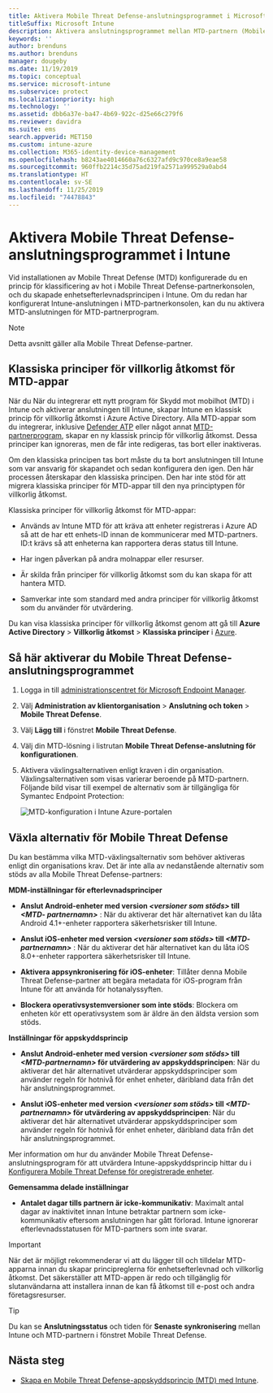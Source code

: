 ```yaml
---
title: Aktivera Mobile Threat Defense-anslutningsprogrammet i Microsoft Intune
titleSuffix: Microsoft Intune
description: Aktivera anslutningsprogrammet mellan MTD-partnern (Mobile Threat Defense) och Microsoft Intune.
keywords: ''
author: brenduns
ms.author: brenduns
manager: dougeby
ms.date: 11/19/2019
ms.topic: conceptual
ms.service: microsoft-intune
ms.subservice: protect
ms.localizationpriority: high
ms.technology: ''
ms.assetid: dbb6a37e-ba47-4b69-922c-d25e66c279f6
ms.reviewer: davidra
ms.suite: ems
search.appverid: MET150
ms.custom: intune-azure
ms.collection: M365-identity-device-management
ms.openlocfilehash: b8243ae4014660a76c6327afd9c970ce8a9eae58
ms.sourcegitcommit: 960ffb2214c35d75ad219fa2571a999529a0abd4
ms.translationtype: HT
ms.contentlocale: sv-SE
ms.lasthandoff: 11/25/2019
ms.locfileid: "74478843"
---
```

# <a name="enable-the-mobile-threat-defense-connector-in-intune"></a>Aktivera Mobile Threat Defense-anslutningsprogrammet i Intune

Vid installationen av Mobile Threat Defense (MTD) konfigurerade du en princip för klassificering av hot i Mobile Threat Defense-partnerkonsolen, och du skapade enhetsefterlevnadsprincipen i Intune. Om du redan har konfigurerat Intune-anslutningen i MTD-partnerkonsolen, kan du nu aktivera MTD-anslutningen för MTD-partnerprogram.

> [!NOTE]
> Detta avsnitt gäller alla Mobile Threat Defense-partner.

## <a name="classic-conditional-access-policies-for-mtd-apps"></a>Klassiska principer för villkorlig åtkomst för MTD-appar

När du När du integrerar ett nytt program för Skydd mot mobilhot (MTD) i Intune och aktiverar anslutningen till Intune, skapar Intune en klassisk princip för villkorlig åtkomst i Azure Active Directory. Alla MTD-appar som du integrerar, inklusive [Defender ATP](advanced-threat-protection.md) eller något annat [MTD-partnerprogram](mobile-threat-defense.md#mobile-threat-defense-partners), skapar en ny klassisk princip för villkorlig åtkomst. Dessa principer kan ignoreras, men de får inte redigeras, tas bort eller inaktiveras.

Om den klassiska principen tas bort måste du ta bort anslutningen till Intune som var ansvarig för skapandet och sedan konfigurera den igen. Den här processen återskapar den klassiska principen. Den har inte stöd för att migrera klassiska principer för MTD-appar till den nya principtypen för villkorlig åtkomst.

Klassiska principer för villkorlig åtkomst för MTD-appar:

- Används av Intune MTD för att kräva att enheter registreras i Azure AD så att de har ett enhets-ID innan de kommunicerar med MTD-partners. ID:t krävs så att enheterna kan rapportera deras status till Intune.

- Har ingen påverkan på andra molnappar eller resurser.

- Är skilda från principer för villkorlig åtkomst som du kan skapa för att hantera MTD.

- Samverkar inte som standard med andra principer för villkorlig åtkomst som du använder för utvärdering.

Du kan visa klassiska principer för villkorlig åtkomst genom att gå till **Azure Active Directory** > **Villkorlig åtkomst** > **Klassiska principer** i [Azure](https://portal.azure.com/#home).

## <a name="to-enable-the-mobile-threat-defense-connector"></a>Så här aktiverar du Mobile Threat Defense-anslutningsprogrammet

1. Logga in till [administrationscentret för Microsoft Endpoint Manager](https://go.microsoft.com/fwlink/?linkid=2109431).

2. Välj **Administration av klientorganisation** > **Anslutning och token** > **Mobile Threat Defense**.

3. Välj **Lägg till** i fönstret **Mobile Threat Defense**.

4. Välj din MTD-lösning i listrutan **Mobile Threat Defense-anslutning för konfigurationen**.

5. Aktivera växlingsalternativen enligt kraven i din organisation. Växlingsalternativen som visas varierar beroende på MTD-partnern.  Följande bild visar till exempel de alternativ som är tillgängliga för Symantec Endpoint Protection:

   ![MTD-konfiguration i Intune Azure-portalen](./media/mtd-connector-enable/enable-mtd-connector-1.png)

## <a name="mobile-threat-defense-toggle-options"></a>Växla alternativ för Mobile Threat Defense

Du kan bestämma vilka MTD-växlingsalternativ som behöver aktiveras enligt din organisations krav. Det är inte alla av nedanstående alternativ som stöds av alla Mobile Threat Defense-partners:

**MDM-inställningar för efterlevnadsprinciper**

- **Anslut Android-enheter med version _\<versioner som stöds>_ till _\<MTD- partnernamn>_** : När du aktiverar det här alternativet kan du låta Android 4.1+-enheter rapportera säkerhetsrisker till Intune.

- **Anslut iOS-enheter med version _\<versioner som stöds>_ till _\<MTD- partnernamn>_** : När du aktiverar det här alternativet kan du låta iOS 8.0+-enheter rapportera säkerhetsrisker till Intune.

- **Aktivera appsynkronisering för iOS-enheter**: Tillåter denna Mobile Threat Defense-partner att begära metadata för iOS-program från Intune för att använda för hotanalyssyften.

- **Blockera operativsystemversioner som inte stöds**: Blockera om enheten kör ett operativsystem som är äldre än den äldsta version som stöds.

**Inställningar för appskyddsprincip**

- **Anslut Android-enheter med version *\<versioner som stöds>* till *\<MTD-partnernamn>* för utvärdering av appskyddsprincipen**: När du aktiverar det här alternativet utvärderar appskyddsprinciper som använder regeln för hotnivå för enhet enheter, däribland data från det här anslutningsprogrammet.

- **Anslut iOS-enheter med version *\<versioner som stöds>* till *\<MTD-partnernamn>* för utvärdering av appskyddsprincipen**: När du aktiverar det här alternativet utvärderar appskyddsprinciper som använder regeln för hotnivå för enhet enheter, däribland data från det här anslutningsprogrammet.

Mer information om hur du använder Mobile Threat Defense-anslutningsprogram för att utvärdera Intune-appskyddsprincip hittar du i [Konfigurera Mobile Threat Defense för oregistrerade enheter](~/protect/mtd-enable-unenrolled-devices.md).

**Gemensamma delade inställningar**

- **Antalet dagar tills partnern är icke-kommunikativ**: Maximalt antal dagar av inaktivitet innan Intune betraktar partnern som icke-kommunikativ eftersom anslutningen har gått förlorad. Intune ignorerar efterlevnadsstatusen för MTD-partners som inte svarar.

> [!IMPORTANT]
> När det är möjligt rekommenderar vi att du lägger till och tilldelar MTD-apparna innan du skapar principreglerna för enhetsefterlevnad och villkorlig åtkomst. Det säkerställer att MTD-appen är redo och tillgänglig för slutanvändarna att installera innan de kan få åtkomst till e-post och andra företagsresurser.

> [!TIP]
> Du kan se **Anslutningsstatus** och tiden för **Senaste synkronisering** mellan Intune och MTD-partnern i fönstret Mobile Threat Defense.

## <a name="next-steps"></a>Nästa steg

- [Skapa en Mobile Threat Defense-appskyddsprincip (MTD) med Intune](~/protect/mtd-app-protection-policy.md).
